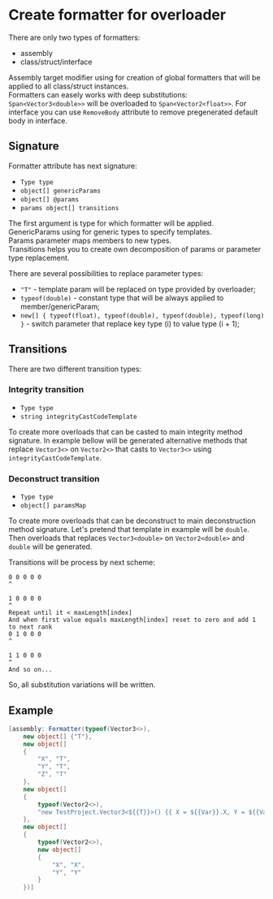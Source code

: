 # Create formatter for overloader
There are only two types of formatters:
- assembly
- class/struct/interface

Assembly target modifier using for creation of global formatters that will be applied to all class/struct instances.<br>
Formatters can easely works with deep substitutions: `Span<Vector3<double>>` will be overloaded to `Span<Vector2<float>>`.
For interface you can use `RemoveBody` attribute to remove pregenerated default body in interface.

## Signature
Formatter attribute has next signature:
- `Type type`
- `object[] genericParams`
- `object[] @params`
- `params object[] transitions`

The first argument is type for which formatter will be applied.<br>
GenericParams using for generic types to specify templates.<br>
Params parameter maps members to new types.<br>
Transitions helps you to create own decomposition of params or parameter type replacement.<br>

There are several possibilities to replace parameter types:
- `"T"` - template param will be replaced on type provided by overloader;
- `typeof(double)` - constant type that will be always applied to member/genericParam;
- `new[]
{
    typeof(float), typeof(double),
    typeof(double), typeof(long)
}` - switch parameter that replace key type (i) to value type (i + 1);

## Transitions
There are two different transition types:
### Integrity transition
- `Type type`
- `string integrityCastCodeTemplate`

To create more overloads that can be casted to main integrity method signature.
In example bellow will be generated alternative methods that replace `Vector3<>` on `Vector2<>` that casts to `Vector3<>` using `integrityCastCodeTemplate`.

### Deconstruct transition
- `Type type`
- `object[] paramsMap`

To create more overloads that can be deconstruct to main deconstruction method  signature.
Let's pretend that template in example will be `double`. Then overloads that replaces `Vector3<double>` on `Vector2<double>` and `double` will be generated.

Transitions will be process by next scheme:
```
0 0 0 0 0
^

1 0 0 0 0
^
Repeat until it < maxLength[index]
And when first value equals maxLength[index] reset to zero and add 1 to next rank
0 1 0 0 0
^
				
1 1 0 0 0
^
And so on...
```

So, all substitution variations will be written.

## Example
```csharp
[assembly: Formatter(typeof(Vector3<>),
	new object[] {"T"},
	new object[]
	{
		"X", "T",
		"Y", "T",
		"Z", "T"
	},
	new object[]
	{
		typeof(Vector2<>),
		"new TestProject.Vector3<${{T}}>() {{ X = ${{Var}}.X, Y = ${{Var}}.Y }}"
	},
	new object[]
	{
		typeof(Vector2<>),
		new object[]
		{
			"X", "X",
			"Y", "Y"
		}
	})]
```
